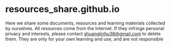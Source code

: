 # resources_share.github.io

Here we share some documents, resources and learning materials collected by ourselves.
All resources come from the Internet. 
If they infringe personal privacy and interests, please contact shuanglinhu38@gmail.com to delete them. 
They are only for your own learning and use, and are not responsible
